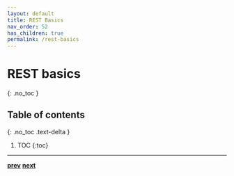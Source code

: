 ```yaml
---
layout: default
title: REST Basics
nav_order: 52
has_children: true
permalink: /rest-basics
---
```

# REST basics
{: .no_toc }

## Table of contents
{: .no_toc .text-delta }

1. TOC
{:toc}

---

[**prev**](../using-rest.md)
[**next**](../some-metadata-classes.md)

